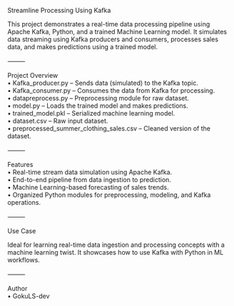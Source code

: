 Streamline Processing Using Kafka<br>

This project demonstrates a real-time data processing pipeline using Apache Kafka, Python, and a trained Machine Learning model. It simulates data streaming using Kafka producers and consumers, processes sales data, and makes predictions using a trained model.

⸻<br>

 Project Overview<br>
	•	Kafka_producer.py – Sends data (simulated) to the Kafka topic.<br>
	•	Kafka_consumer.py – Consumes the data from Kafka for processing.<br>
	•	datapreprocess.py – Preprocessing module for raw dataset.<br>
	•	model.py – Loads the trained model and makes predictions.<br>
	•	trained_model.pkl – Serialized machine learning model.<br>
	•	dataset.csv – Raw input dataset.<br>
	•	preprocessed_summer_clothing_sales.csv – Cleaned version of the dataset.<br>

⸻<br>

 Features<br>
	•	Real-time stream data simulation using Apache Kafka.<br>
	•	End-to-end pipeline from data ingestion to prediction.<br>
	•	Machine Learning-based forecasting of sales trends.<br>
	•	Organized Python modules for preprocessing, modeling, and Kafka operations.<br>

⸻<br>

 Use Case<br>

Ideal for learning real-time data ingestion and processing concepts with a machine learning twist. It showcases how to use Kafka with Python in ML workflows.

⸻<br>

 Author<br>
	•	GokuLS-dev<br>
